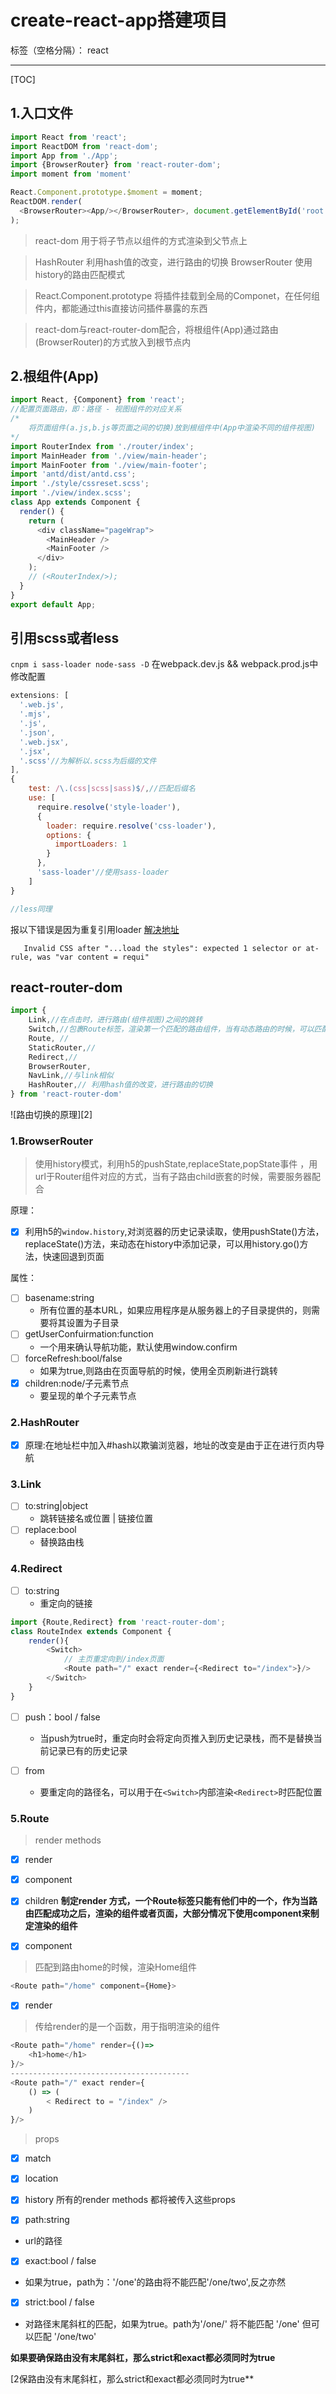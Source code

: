 ﻿# create-react-app搭建项目

标签（空格分隔）： react

---
[TOC]
## 1.入口文件
```javascript
import React from 'react';
import ReactDOM from 'react-dom';
import App from './App';
import {BrowserRouter} from 'react-router-dom';
import moment from 'moment'

React.Component.prototype.$moment = moment;
ReactDOM.render(
  <BrowserRouter><App/></BrowserRouter>, document.getElementById('root')
);
```
>react-dom 用于将子节点以组件的方式渲染到父节点上

>HashRouter 利用hash值的改变，进行路由的切换
 BrowserRouter 使用history的路由匹配模式

>React.Component.prototype 将插件挂载到全局的Componet，在任何组件内，都能通过this直接访问插件暴露的东西

>react-dom与react-router-dom配合，将根组件(App)通过路由(BrowserRouter)的方式放入到根节点内


## 2.根组件(App)
```javascript
import React, {Component} from 'react';
//配置页面路由，即：路径 - 视图组件的对应关系
/*
    将页面组件(a.js,b.js等页面之间的切换)放到根组件中(App中渲染不同的组件视图)
*/
import RouterIndex from './router/index';
import MainHeader from './view/main-header';
import MainFooter from './view/main-footer';
import 'antd/dist/antd.css';
import './style/cssreset.scss';
import './view/index.scss';
class App extends Component {
  render() {
    return (
      <div className="pageWrap">
        <MainHeader />
        <MainFooter />
      </div>
    );
    // (<RouterIndex/>);
  }
}
export default App;
```

## 引用scss或者less
`cnpm i sass-loader node-sass -D`
在webpack.dev.js && webpack.prod.js中修改配置
```javascript
extensions: [
  '.web.js',
  '.mjs',
  '.js',
  '.json',
  '.web.jsx',
  '.jsx',
  '.scss'//为解析以.scss为后缀的文件
],
{
    test: /\.(css|scss|sass)$/,//匹配后缀名
    use: [
      require.resolve('style-loader'), 
      {
        loader: require.resolve('css-loader'),
        options: {
          importLoaders: 1
        }
      }, 
      'sass-loader'//使用sass-loader
    ]
}

//less同理
```
报以下错误是因为重复引用loader
[解决地址][1]
```
   Invalid CSS after "...load the styles": expected 1 selector or at-rule, was "var content = requi"
```

## react-router-dom
```javascript
import {
    Link,//在点击时，进行路由(组件视图)之间的跳转
    Switch,//包裹Route标签，渲染第一个匹配的路由组件，当有动态路由的时候，可以匹配第一个匹配到的路由
    Route, //
    StaticRouter,//
    Redirect,//
    BrowserRouter,
    NavLink,//与link相似
    HashRouter,// 利用hash值的改变，进行路由的切换
} from 'react-router-dom'
```
![路由切换的原理][2]

### 1.BrowserRouter
>使用history模式，利用h5的pushState,replaceState,popState事件 ，用url于Router组件对应的方式，当有子路由child嵌套的时候，需要服务器配合

原理：

- [x] 利用h5的`window.history`,对浏览器的历史记录读取，使用pushState()方法，replaceState()方法，来动态在history中添加记录，可以用history.go()方法，快速回退到页面

属性：

- [ ] basename:string
    - 所有位置的基本URL，如果应用程序是从服务器上的子目录提供的，则需要将其设置为子目录
- [ ] getUserConfuirmation:function
    - 一个用来确认导航功能，默认使用window.confirm
- [ ] forceRefresh:bool/false
    - 如果为true,则路由在页面导航的时候，使用全页刷新进行跳转
- [x] children:node/子元素节点
    - 要呈现的单个子元素节点

### 2.HashRouter
- [x] 原理:在地址栏中加入#hash以欺骗浏览器，地址的改变是由于正在进行页内导航

### 3.Link
- [ ] to:string|object
    - 跳转链接名或位置 | 链接位置
- [ ] replace:bool
    - 替换路由栈

### 4.Redirect
- [ ] to:string
    - 重定向的链接
```javascript
import {Route,Redirect} from 'react-router-dom';
class RouteIndex extends Component {
    render(){
        <Switch>
            // 主页重定向到/index页面
            <Route path="/" exact render={<Redirect to="/index">}/>
        </Switch>
    }
}
```
- [ ] push：bool / false
     - 当push为true时，重定向时会将定向页推入到历史记录栈，而不是替换当前记录已有的历史记录

- [ ] from 
    - 要重定向的路径名，可以用于在`<Switch>`内部渲染`<Redirect>`时匹配位置

### 5.Route
>render methods

- [x] render
- [x] component
- [x] children
**制定render 方式，一个Route标签只能有他们中的一个，作为当路由匹配成功之后，渲染的组件或者页面，大部分情况下使用component来制定渲染的组件**

- [x] component
> 匹配到路由home的时候，渲染Home组件
```javascript
<Route path="/home" component={Home}>
```

- [x] render
> 传给render的是一个函数，用于指明渲染的组件
```javascript
<Route path="/home" render={()=>
    <h1>home</h1>
}/>
----------------------------------------
<Route path="/" exact render={
    () => (
        < Redirect to = "/index" />
    )
}/>
```

>props
- [x] match
- [x] location
- [x] history
所有的render methods 都将被传入这些props

- [x] path:string 
 - url的路径

- [x] exact:bool / false
 - 如果为true，path为：'/one'的路由将不能匹配'/one/two',反之亦然

- [x] strict:bool / false
 - 对路径末尾斜杠的匹配，如果为true。path为'/one/' 将不能匹配 '/one' 但可以匹配 '/one/two'

**如果要确保路由没有末尾斜杠，那么strict和exact都必须同时为true**


  [1]: https://segmentfault.com/a/1190000013196997
  [2保路由没有末尾斜杠，那么strict和exact都必须同时为true**


  [1]: http://osjykr1v3.bkt.clouddn.com/FuiGIO3bpI5wx5QV09CmEggxNBL4